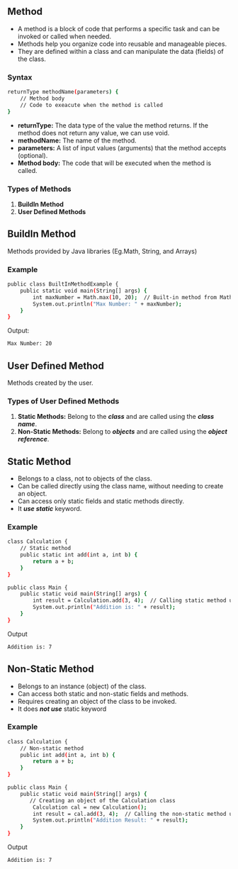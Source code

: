 ## Method
- A method is a block of code that performs a specific task and can be invoked or called when needed.
- Methods help you organize code into reusable and manageable pieces.
- They are defined within a class and can manipulate the data (fields) of the class.
  
### Syntax
```bash
returnType methodName(parameters) {
    // Method body
    // Code to exeacute when the method is called
}
```
- **returnType:** The data type of the value the method returns. If the method does not return any value, we can use void.
- **methodName:** The name of the method.
- **parameters:** A list of input values (arguments) that the method accepts (optional).
- **Method body:** The code that will be executed when the method is called.
  
### Types of Methods
1. **BuildIn Method** 
2. **User Defined Methods**

## BuildIn Method
Methods provided by Java libraries (Eg.Math, String, and Arrays)

### Example
```bash
public class BuiltInMethodExample {
    public static void main(String[] args) {
        int maxNumber = Math.max(10, 20);  // Built-in method from Math class
        System.out.println("Max Number: " + maxNumber);
    }
}
```
Output:
```bash
Max Number: 20
```

## User Defined Method
Methods created by the user.

### Types of User Defined Methods
1. **Static Methods:** Belong to the ***class*** and are called using the ***class name***. 
2. **Non-Static Methods:** Belong to ***objects*** and are called using the ***object reference***. 

## Static Method
- Belongs to a class, not to objects of the class.
- Can be called directly using the class name, without needing to create an object.
- Can access only static fields and static methods directly.
- It ***use static*** keyword.

### Example
```bash
class Calculation {
    // Static method
    public static int add(int a, int b) {
        return a + b;
    }
}

public class Main {
    public static void main(String[] args) {
        int result = Calculation.add(3, 4);  // Calling static method using class name
        System.out.println("Addition is: " + result);
    }
}
```
Output
```bash
Addition is: 7
```
## Non-Static Method
- Belongs to an instance (object) of the class.
- Can access both static and non-static fields and methods.
- Requires creating an object of the class to be invoked.
- It does ***not use*** static keyword

### Example
```bash
class Calculation {
    // Non-static method
    public int add(int a, int b) {
        return a + b;
    }
}

public class Main {
    public static void main(String[] args) {
       // Creating an object of the Calculation class
        Calculation cal = new Calculation();
        int result = cal.add(3, 4);  // Calling the non-static method using the object
        System.out.println("Addition Result: " + result);
    }
}
```
Output
```bash
Addition is: 7
```


